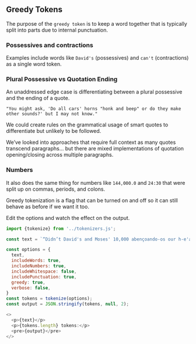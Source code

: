 ## Greedy Tokens
The purpose of the `greedy token` is to keep a word together that is typically split into parts due to internal punctuation.

### Possessives and contractions
Examples include words like `David's` (possessives) and `can't` (contractions) as a single word token. 

### Plural Possessive vs Quotation Ending
An unaddressed edge case is differentiating between a plural possessive and the ending of a quote.

`"You might ask, 'Do all cars' horns "honk and beep" or do they make other sounds?' but I may not know."`

We could create rules on the grammatical usage of smart quotes to differentiate but unlikely to be followed.

We’ve looked into approaches that require full context as many quotes transcend paragraphs… 
but there are mixed implementations of quotation opening/closing across multiple paragraphs.

### Numbers
It also does the same thing for numbers like `144,000.0` and `24:30` that were split up on commas, periods, and colons.

Greedy tokenization is a flag that can be turned on and off so it can still behave as before if we want it too.

Edit the options and watch the effect on the output.

```js
import {tokenize} from '../tokenizers.js';

const text = `“Didn’t David's and Moses' 10,000 abençoando-os our h-e'a-rt's 'burn' disciples—and everyone else—what us?” -‭Luke‬ ‭2,4.3:2‬`;

const options = {
  text,
  includeWords: true,
  includeNumbers: true,
  includeWhitespace: false,
  includePunctuation: true,
  greedy: true,
  verbose: false,
}
const tokens = tokenize(options);
const output = JSON.stringify(tokens, null, 2);

<>
  <p>{text}</p>
  <p>{tokens.length} tokens:</p>
  <pre>{output}</pre>
</>
```
